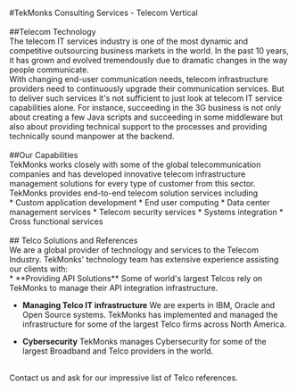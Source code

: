 <br/>
#TekMonks Consulting Services - Telecom Vertical
<br/><br/>
##Telecom Technology
<br/>The telecom IT services industry is one of the most dynamic and competitive outsourcing business markets in the world. In the past 10 years, it has grown and evolved tremendously due to dramatic changes in the way people communicate.
<br/>
With changing end-user communication needs, telecom infrastructure providers need to continuously upgrade their communication services. But to deliver such services it's not sufficient to just look at telecom IT service capabilities alone. For instance, succeeding in the 3G business is not only about creating a few Java scripts and succeeding in some middleware but also about providing technical support to the processes and providing technically sound manpower at the backend.
<br/><br/>
##Our Capabilities
<br/>TekMonks works closely with some of the global telecommunication companies and has developed innovative telecom infrastructure management solutions for every type of customer from this sector. TekMonks provides end-to-end telecom solution services including
<br/>
* Custom application development
* End user computing
* Data center management services
* Telecom security services
* Systems integration
* Cross functional services
<br/><br/>
## Telco Solutions and References
<br/>We are a global provider of technology and services to the Telecom Industry. TekMonks' technology team has extensive experience assisting our clients with:
<br/>
* **Providing API Solutions** Some of world's largest Telcos rely on TekMonks to manage their API integration infrastructure.

* **Managing Telco IT infrastructure** We are experts in IBM, Oracle and Open Source systems. TekMonks has implemented and managed the infrastructure for some of the largest Telco firms across North America.
 
* **Cybersecurity** TekMonks manages Cybersecurity for some of the largest Broadband and Telco providers in the world.

<br/>Contact us and ask for our impressive list of Telco references.